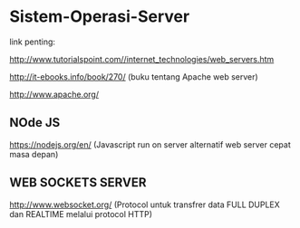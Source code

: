 # Sistem-Operasi-Server

link penting:

http://www.tutorialspoint.com//internet_technologies/web_servers.htm

http://it-ebooks.info/book/270/  (buku tentang Apache web server)

http://www.apache.org/

## NOde JS

https://nodejs.org/en/   (Javascript run on server alternatif web server cepat masa depan)

## WEB SOCKETS SERVER 

http://www.websocket.org/    (Protocol untuk transfrer data FULL DUPLEX dan REALTIME melalui protocol HTTP)
 

